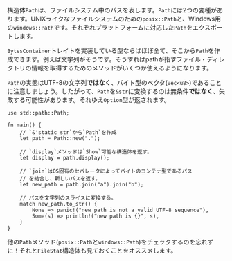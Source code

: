 <!-- The `Path` struct represents file paths in the underlying filesystem. There are
two flavors of `Path`: `posix::Path`, for UNIX-like systems, and
`windows::Path`, for Windows. The prelude exports the appropriate
platform-specific `Path` variant. -->
構造体`Path`は、ファイルシステム中のパスを表します。`Path`には2つの変種があります。UNIXライクなファイルシステムのための`posix::Path`と、Windows用の`windows::Path`です。それぞれプラットフォームに対応した`Path`をエクスポートします。

<!-- A `Path` can be created from almost any type that implements the
`BytesContainer` trait, like a string, and provides several methods to get
information from the file/directory the path points to. -->
`BytesContainer`トレイトを実装している型ならばほぼ全て、そこから`Path`を作成できます。例えば文字列がそうです。そうすればpathが指すファイル・ディレクトリの情報を取得するためのメソッドがいくつか使えるようになります。

<!-- Note that a `Path` is *not* internally represented as an UTF-8 string, but
instead is stored as a vector of bytes (`Vec<u8>`). Therefore, converting a
`Path` to a `&str` is *not* free and may fail (an `Option` is returned). -->
`Path`の実態はUTF-8の文字列**ではなく**、バイト型のベクタ(`Vec<u8>`)であることに注意しましょう。したがって、`Path`を`&str`に変換するのは無条件**ではなく**、失敗する可能性があります。それゆえ`Option`型が返されます。

``` rust,editable
use std::path::Path;

fn main() {
    // `&'static str`から`Path`を作成
    let path = Path::new(".");

    // `display`メソッドは`Show`可能な構造体を返す。
    let display = path.display();

    // `join`はOS固有のセパレータによってバイトのコンテナ型であるパス
    // を結合し、新しいパスを返す。
    let new_path = path.join("a").join("b");

    // パスを文字列のスライスに変換する。
    match new_path.to_str() {
        None => panic!("new path is not a valid UTF-8 sequence"),
        Some(s) => println!("new path is {}", s),
    }
}

```

<!-- Be sure to check at other `Path` methods (`posix::Path` or `windows::Path`) and
the `FileStat` struct. -->
他の`Path`メソッド(`posix::Path`と`windows::Path`)をチェックするのを忘れずに！それと`FileStat`構造体も見ておくことをオススメします。
